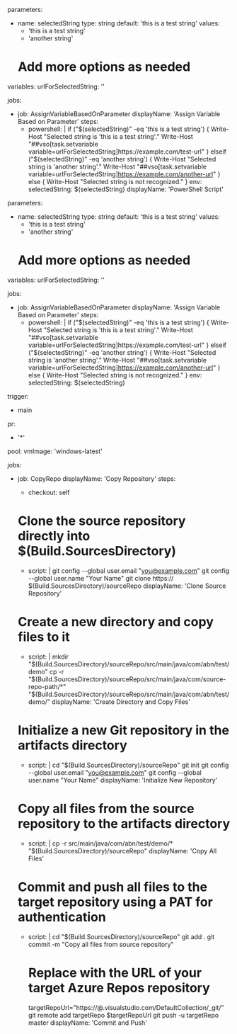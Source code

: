 parameters:
- name: selectedString
  type: string
  default: 'this is a test string'
  values:
    - 'this is a test string'
    - 'another string'
    # Add more options as needed

variables:
  urlForSelectedString: ''

jobs:
- job: AssignVariableBasedOnParameter
  displayName: 'Assign Variable Based on Parameter'
  steps:
  - powershell: |
      if ("$(selectedString)" -eq 'this is a test string') {
        Write-Host "Selected string is 'this is a test string'."
        Write-Host "##vso[task.setvariable variable=urlForSelectedString]https://example.com/test-url"
      } elseif ("$(selectedString)" -eq 'another string') {
        Write-Host "Selected string is 'another string'."
        Write-Host "##vso[task.setvariable variable=urlForSelectedString]https://example.com/another-url"
      } else {
        Write-Host "Selected string is not recognized."
      }
    env:
      selectedString: $(selectedString)
    displayName: 'PowerShell Script'


parameters:
- name: selectedString
  type: string
  default: 'this is a test string'
  values:
    - 'this is a test string'
    - 'another string'
    # Add more options as needed

variables:
  urlForSelectedString: ''

jobs:
- job: AssignVariableBasedOnParameter
  displayName: 'Assign Variable Based on Parameter'
  steps:
  - powershell: |
      if ("$(selectedString)" -eq 'this is a test string') {
        Write-Host "Selected string is 'this is a test string'."
        Write-Host "##vso[task.setvariable variable=urlForSelectedString]https://example.com/test-url"
      } elseif ("$(selectedString)" -eq 'another string') {
        Write-Host "Selected string is 'another string'."
        Write-Host "##vso[task.setvariable variable=urlForSelectedString]https://example.com/another-url"
      } else {
        Write-Host "Selected string is not recognized."
      }
    env:
      selectedString: $(selectedString)



trigger:
- main

pr:
- '*'

pool:
  vmImage: 'windows-latest'

jobs:
- job: CopyRepo
  displayName: 'Copy Repository'
  steps:
  - checkout: self

  # Clone the source repository directly into $(Build.SourcesDirectory)
  - script: |
      git config --global user.email "you@example.com"
      git config --global user.name "Your Name"
      git clone https://<your-source-repo-url> $(Build.SourcesDirectory)/sourceRepo
    displayName: 'Clone Source Repository'

  # Create a new directory and copy files to it
  - script: |
      mkdir "$(Build.SourcesDirectory)/sourceRepo/src/main/java/com/abn/test/demo"
      cp -r "$(Build.SourcesDirectory)/sourceRepo/src/main/java/com/source-repo-path/*" "$(Build.SourcesDirectory)/sourceRepo/src/main/java/com/abn/test/demo/"
    displayName: 'Create Directory and Copy Files'

  # Initialize a new Git repository in the artifacts directory
  - script: |
      cd "$(Build.SourcesDirectory)/sourceRepo"
      git init
      git config --global user.email "you@example.com"
      git config --global user.name "Your Name"
    displayName: 'Initialize New Repository'

  # Copy all files from the source repository to the artifacts directory
  - script: |
      cp -r src/main/java/com/abn/test/demo/* "$(Build.SourcesDirectory)/sourceRepo"
    displayName: 'Copy All Files'

  # Commit and push all files to the target repository using a PAT for authentication
  - script: |
      cd "$(Build.SourcesDirectory)/sourceRepo"
      git add .
      git commit -m "Copy all files from source repository"

      # Replace with the URL of your target Azure Repos repository
      targetRepoUrl="https://<your-PAT>@<your-organization>.visualstudio.com/DefaultCollection/_git/<your-target-repo>"
      git remote add targetRepo $targetRepoUrl
      git push -u targetRepo master
    displayName: 'Commit and Push'
